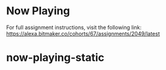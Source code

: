 # Now Playing

For full assignment instructions, visit the following link:
https://alexa.bitmaker.co/cohorts/67/assignments/2049/latest
# now-playing-static
